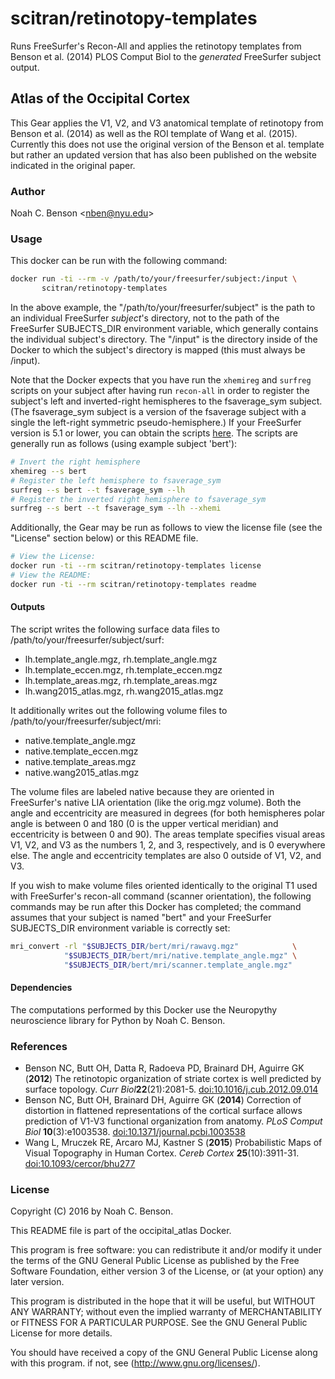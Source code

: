 # scitran/retinotopy-templates
Runs FreeSurfer's Recon-All and applies the retinotopy templates from Benson et al. (2014) PLOS Comput Biol to
the *generated* FreeSurfer subject output.


## Atlas of the Occipital Cortex

This Gear applies the V1, V2, and V3 anatomical template of retinotopy from
Benson et al. (2014) as well as the ROI template of Wang et al. (2015).
Currently this does not use the original version of the Benson et al. template
but rather an updated version that has also been published on the website
indicated in the original paper.


### Author

Noah C. Benson &lt;<nben@nyu.edu>&gt;


### Usage

This docker can be run with the following command:

```bash
docker run -ti --rm -v /path/to/your/freesurfer/subject:/input \
       scitran/retinotopy-templates
```

In the above example, the "/path/to/your/freesurfer/subject" is the path to an
individual FreeSurfer *subject*'s directory, not to the path of the FreeSurfer
SUBJECTS_DIR environment variable, which generally contains the individual
subject's directory. The "/input" is the directory inside of the Docker to which
the subject's directory is mapped (this must always be /input).

Note that the Docker expects that you have run the `xhemireg` and `surfreg`
scripts on your subject after having run `recon-all` in order to register the
subject's left and inverted-right hemispheres to the fsaverage_sym subject. (The
fsaverage_sym subject is a version of the fsaverage subject with a single the
left-right symmetric pseudo-hemisphere.) If your FreeSurfer version is 5.1 or
lower, you can obtain the scripts
[here](https://surfer.nmr.mgh.harvard.edu/fswiki/Xhemi). The scripts are
generally run as follows (using example subject 'bert'):

```bash
# Invert the right hemisphere
xhemireg --s bert
# Register the left hemisphere to fsaverage_sym
surfreg --s bert --t fsaverage_sym --lh
# Register the inverted right hemisphere to fsaverage_sym
surfreg --s bert --t fsaverage_sym --lh --xhemi
```

Additionally, the Gear may be run as follows to view the license file
(see the "License" section below) or this README file.

```bash
# View the License:
docker run -ti --rm scitran/retinotopy-templates license
# View the README:
docker run -ti --rm scitran/retinotopy-templates readme
```

#### Outputs
The script writes the following surface data files to
/path/to/your/freesurfer/subject/surf:
* lh.template_angle.mgz, rh.template_angle.mgz
* lh.template_eccen.mgz, rh.template_eccen.mgz
* lh.template_areas.mgz, rh.template_areas.mgz
* lh.wang2015_atlas.mgz, rh.wang2015_atlas.mgz

It additionally writes out the following volume files to
/path/to/your/freesurfer/subject/mri:

* native.template_angle.mgz
* native.template_eccen.mgz
* native.template_areas.mgz
* native.wang2015_atlas.mgz

The volume files are labeled native because they are oriented in FreeSurfer's
native LIA orientation (like the orig.mgz volume). Both the angle and
eccentricity are measured in degrees (for both hemispheres polar angle is
between 0 and 180 (0 is the upper vertical meridian) and eccentricity is between
0 and 90). The areas template specifies visual areas V1, V2, and V3 as the numbers
1, 2, and 3, respectively, and is 0 everywhere else. The angle and eccentricity
templates are also 0 outside of V1, V2, and V3.

If you wish to make volume files oriented identically to the original T1 used
with FreeSurfer's recon-all command (scanner orientation), the following
commands may be run after this Docker has completed; the command assumes that
your subject is named "bert" and your FreeSurfer SUBJECTS_DIR environment
variable is correctly set:

```bash
mri_convert -rl "$SUBJECTS_DIR/bert/mri/rawavg.mgz"            \
            "$SUBJECTS_DIR/bert/mri/native.template_angle.mgz" \
            "$SUBJECTS_DIR/bert/mri/scanner.template_angle.mgz"
```

#### Dependencies
The computations performed by this Docker use the Neuropythy neuroscience
library for Python by Noah C. Benson.


### References

* Benson NC, Butt OH, Datta R, Radoeva PD, Brainard DH, Aguirre GK  (**2012**)
  The retinotopic organization of striate cortex is well predicted by surface
  topology. _Curr Biol_**22**(21):2081-5.
  [doi:10.1016/j.cub.2012.09.014](http://www.ncbi.nlm.nih.gov/pubmed/23041195)
* Benson NC, Butt OH, Brainard DH, Aguirre GK (**2014**) Correction of
  distortion in flattened representations of the cortical surface allows
  prediction of V1-V3 functional organization from anatomy. _PLoS Comput Biol_
  **10**(3):e1003538.
  [doi:10.1371/journal.pcbi.1003538](http://www.ncbi.nlm.nih.gov/pubmed/24676149)
* Wang L, Mruczek RE, Arcaro MJ, Kastner S (**2015**) Probabilistic Maps of
  Visual Topography in Human Cortex. _Cereb Cortex_ **25**(10):3911-31.
  [doi:10.1093/cercor/bhu277](http://www.ncbi.nlm.nih.gov/pubmed/25452571)


### License

Copyright (C) 2016 by Noah C. Benson.

This README file is part of the occipital_atlas Docker.

This program is free software: you can redistribute it and/or modify
it under the terms of the GNU General Public License as published by
the Free Software Foundation, either version 3 of the License, or (at
your option) any later version.

This program is distributed in the hope that it will be useful, but
WITHOUT ANY WARRANTY; without even the implied warranty of
MERCHANTABILITY or FITNESS FOR A PARTICULAR PURPOSE.  See the GNU
General Public License for more details.

You should have received a copy of the GNU General Public License
along with this program.  if not, see (http://www.gnu.org/licenses/).
